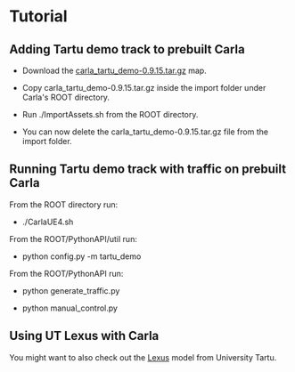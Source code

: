 # Tutorial
 
 ## Adding Tartu demo track to prebuilt Carla

- Download the [carla_tartu_demo-0.9.15.tar.gz](https://github.com/UT-ADL/carla_tartu_demo/archive/refs/tags/0.9.15.tar.gz) map.
  
- Copy carla_tartu_demo-0.9.15.tar.gz inside the import folder under Carla's ROOT directory.

- Run ./ImportAssets.sh from the ROOT directory.

- You can now delete the carla_tartu_demo-0.9.15.tar.gz file from the import folder.

 ## Running Tartu demo track with traffic on prebuilt Carla

From the ROOT directory run:

- ./CarlaUE4.sh

From the ROOT/PythonAPI/util run:

- python config.py -m tartu_demo

From the ROOT/PythonAPI run:

- python generate_traffic.py

- python manual_control.py

 ## Using UT Lexus with Carla

You might want to also check out the [Lexus](https://github.com/UT-ADL/carla_lexus.git) model from University Tartu.

